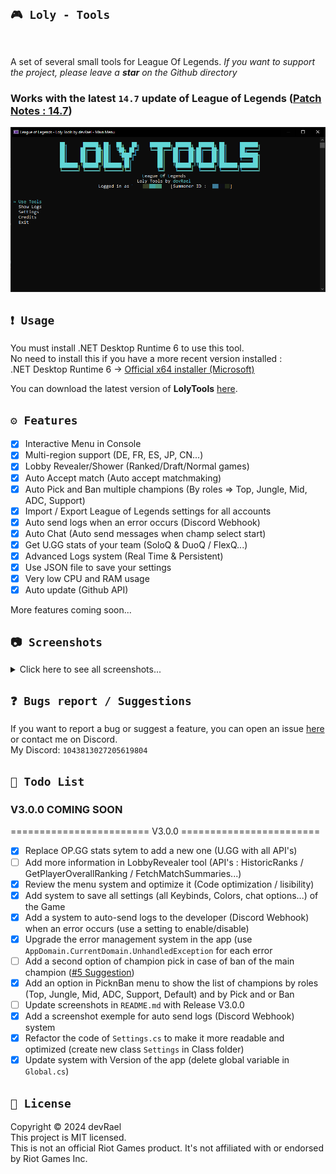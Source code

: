 ﻿## `🎮 Loly - Tools`
<img src="/Ressources/logo.ico" width="100" alt=""/>

A set of several small tools for League Of Legends.
*If you want to support the project, please leave a __star__ on the Github directory*

### Works with the latest `14.7` update of League of Legends ([Patch Notes : 14.7](https://na.leagueoflegends.com/en-us/news/game-updates/patch-14-7-notes/))
![Loly - Tools](/Ressources/mainMenu.png)

## `❗ Usage`
You must install .NET Desktop Runtime 6 to use this tool.<br>
No need to install this if you have a more recent version installed :<br>
.NET Desktop Runtime 6 -> [Official x64 installer (Microsoft)](https://dotnet.microsoft.com/en-us/download/dotnet/thank-you/runtime-desktop-6.0.27-windows-x64-installer)<br>

You can download the latest version of **LolyTools** [here](https://github.com/devRael1/LolyTools/releases/download/2.2.1/Loly.Tools.-.2.2.1.exe).

## `⚙️ Features`
- [x] Interactive Menu in Console
- [x] Multi-region support (DE, FR, ES, JP, CN...)
- [x] Lobby Revealer/Shower (Ranked/Draft/Normal games)
- [x] Auto Accept match (Auto accept matchmaking)
- [x] Auto Pick and Ban multiple champions (By roles => Top, Jungle, Mid, ADC, Support)
- [x] Import / Export League of Legends settings for all accounts
- [x] Auto send logs when an error occurs (Discord Webhook)
- [x] Auto Chat (Auto send messages when champ select start)
- [x] Get U.GG stats of your team (SoloQ & DuoQ / FlexQ...)
- [x] Advanced Logs system (Real Time & Persistent)
- [x] Use JSON file to save your settings
- [x] Very low CPU and RAM usage
- [x] Auto update (Github API)

More features coming soon...

## `📷 Screenshots`
<details>
<summary>Click here to see all screenshots...</summary>

### Updater Menu
<details>
<summary>See screenshot...</summary>
<img src="/Ressources/updater.png" alt="devRael1">
</details>

### Main Menu
<details>
<summary>See screenshot...</summary>
<img src="/Ressources/mainMenu.png" alt="devRael1">
</details>

### Tools Menu
<details>
<summary>See screenshot...</summary>
<img src="/Ressources/toolsMenu.png" alt="devRael1">
</details>

### Settings Menu
<details>
<summary>See screenshot...</summary>
<img src="/Ressources/settingsMenu.png" alt="devRael1">
</details>

### Logs Menu
<details>
<summary>See screenshot...</summary>
<img src="/Ressources/logsMenu.png" alt="devRael1">
</details>

### Credits Menu
<details>
<summary>See screenshot...</summary>
<img src="/Ressources/creditsMenu.png" alt="devRael1">
</details>

#### Discord Webhook Example (Auto send logs when an error occurs)
<details>
<summary>See screenshot...</summary>
<img src="/Ressources/discordWebhook.png" alt="devRael1">
</details>

</details>

## `❓ Bugs report / Suggestions`
If you want to report a bug or suggest a feature, you can open an issue [here](https://github.com/devRael1/LolyTools/issues) or contact me on Discord.<br>
My Discord: `1043813027205619804`

## `🧾 Todo List`
### V3.0.0 COMING SOON
======================== V3.0.0 ========================
- [x] Replace OP.GG stats sytem to add a new one (U.GG with all API's)
- [ ] Add more information in LobbyRevealer tool (API's : HistoricRanks / GetPlayerOverallRanking / FetchMatchSummaries...)
- [x] Review the menu system and optimize it (Code optimization / lisibility)
- [x] Add system to save all settings (all Keybinds, Colors, chat options...) of the Game
- [x] Add a system to auto-send logs to the developer (Discord Webhook) when an error occurs (use a setting to enable/disable)
- [x] Upgrade the error management system in the app (use `AppDomain.CurrentDomain.UnhandledException` for each error
- [ ] Add a second option of champion pick in case of ban of the main champion ([#5 Suggestion](https://github.com/devRael1/LolyTools/issues/5))
- [x] Add an option in PicknBan menu to show the list of champions by roles (Top, Jungle, Mid, ADC, Support, Default) and by Pick and or Ban
- [ ] Update screenshots in `README.md` with Release V3.0.0
- [x] Add a screenshot exemple for auto send logs (Discord Webhook) system
- [x] Refactor the code of `Settings.cs` to make it more readable and optimized (create new class `Settings` in Class folder)
- [x] Update system with Version of the app (delete global variable in `Global.cs`)

## `📝 License`
Copyright © 2024 devRael<br>
This project is MIT licensed.<br>
This is not an official Riot Games product. It's not affiliated with or endorsed by Riot Games Inc.
